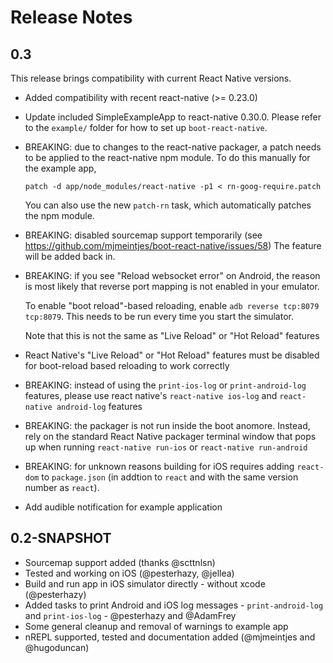 # Release Notes

## 0.3

This release brings compatibility with current React Native versions.

* Added compatibility with recent react-native (>= 0.23.0)
* Update included SimpleExampleApp to react-native 0.30.0. Please refer to the
  `example/` folder for how to set up `boot-react-native`.
* BREAKING: due to changes to the react-native packager, a patch needs to be
  applied to the react-native npm module. To do this manually for the example app,

  ```
  patch -d app/node_modules/react-native -p1 < rn-goog-require.patch
  ```

  You can also use the new `patch-rn` task, which automatically patches
  the npm module.
* BREAKING: disabled sourcemap support temporarily (see
  https://github.com/mjmeintjes/boot-react-native/issues/58) The feature will be
  added back in.
* BREAKING: if you see "Reload websocket error" on Android, the reason is most
  likely that reverse port mapping is not enabled in your emulator.

  To enable "boot reload"-based reloading, enable `adb reverse tcp:8079 tcp:8079`. This
  needs to be run every time you start the simulator.

  Note that this is not the same as "Live Reload" or "Hot Reload" features

* React Native's "Live Reload" or "Hot Reload" features must be disabled for
  boot-reload based reloading to work correctly

* BREAKING: instead of using the `print-ios-log` or `print-android-log`
  features, please use react native's `react-native ios-log` and `react-native android-log` features

* BREAKING: the packager is not run inside the boot anomore. Instead, rely on
  the standard React Native packager terminal window that pops up when running
  `react-native run-ios` or `react-native run-android`

* BREAKING: for unknown reasons building for iOS requires adding `react-dom` to
  `package.json` (in addtion to `react` and with the same version number as
  `react`).

* Add audible notification for example application

## 0.2-SNAPSHOT

* Sourcemap support added (thanks @scttnlsn)
* Tested and working on iOS (@pesterhazy, @jellea)
* Build and run app in iOS simulator directly - without xcode (@pesterhazy)
* Added tasks to print Android and iOS log messages - `print-android-log` and `print-ios-log` - @pesterhazy and @AdamFrey
* Some general cleanup and removal of warnings to example app
* nREPL supported, tested and documentation added (@mjmeintjes and @hugoduncan)
 
 
